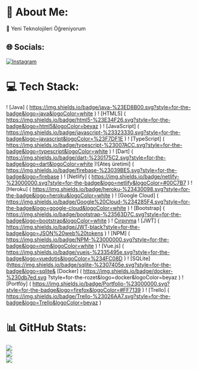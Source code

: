 

# 💫 About Me:
🔭 Yeni Teknolojileri Öğreniyorum<br>



## 🌐 Socials:
[![Instagram](https://img.shields.io/badge/Instagram-%23E4405F.svg?logo=Instagram&logoColor=white)](https://instagram.com/ozkanyilmz_) 

# 💻 Tech Stack:
! [Java] ( https://img.shields.io/badge/java-%23ED8B00.svg?style=for-the-badge&logo=java&logoColor=white ) ! [HTML5] ( https://img.shields.io/badge/html5-%23E34F26.svg?style=for-the-badge&logo=html5&logoColor=beyaz ) ! [JavaScript] ( https://img.shields.io/badge/javascript-%23323330.svg?style=for-the-badge&logo=javascript&logoColor=%23F7DF1E ) ! [TypeScript] ( https://img.shields.io/badge/typescript-%23007ACC.svg?style=for-the-badge&logo=typescript&logoColor=white ) ! [Dart] ( https://img.shields.io/badge/dart-%230175C2.svg?style=for-the-badge&logo=dart&logoColor=white )![Ateş üretimi] ( https://img.shields.io/badge/firebase-%23039BE5.svg?style=for-the-badge&logo=firebase ) ! [Netlify] ( https://img.shields.io/badge/netlify-%23000000.svg?style=for-the-badge&logo=netlify&logoColor=#00C7B7 ) ! [Heroku] ( https://img.shields.io/badge/heroku-%23430098.svg?style=for-the-badge&logo=heroku&logoColor=white ) ! [Google Cloud] ( https://img.shields.io/badge/Google%20Cloud-%234285F4.svg?style=for-the-badge&logo=google-cloud&logoColor=white ) ! [Bootstrap] ( https://img.shields.io/badge/bootstrap-%23563D7C.svg?style=for-the-badge&logo=bootstrap&logoColor=white ) ! [Çırpınma](https://img.shields.io/badge/Flutter-%2302569B.svg?style=for-the-badge&logo=Flutter&logoColor=white)    ! [JWT] ( https://img.shields.io/badge/JWT-black?style=for-the-badge&logo=JSON%20web%20tokens ) ! [NPM] ( https://img.shields.io/badge/NPM-%23000000.svg?style=for-the-badge&logo=npm&logoColor=white ) ! [Vue.js] ( https://img.shields.io/badge/vuejs-%2335495e.svg?style=for-the-badge&logo=vuedotjs&logoColor=%234FC08D ) ! [SQLite] (https://img.shields.io/badge/sqlite-%2307405e.svg?style=for-the-badge&logo=sqlite&  [Docker] ( https://img.shields.io/badge/docker-%230db7ed.svg ?style=for-the-rozet&logo=docker&logoColor=beyaz ) ! [Portföy] ( https://img.shields.io/badge/Portfolio-%23000000.svg?style=for-the-badge&logo=firefox&logoColor=#FF7139 ) ! [Trello] ( https://img.shields.io/badge/Trello-%23026AA7.svg?style=for-the-badge&logo=Trello&logoColor=beyaz )
# 📊 GitHub Stats:
![](https://github-readme-stats.vercel.app/api?username=yilmazozkan2&theme=vue-dark&hide_border=false&include_all_commits=false&count_private=false)<br/>
![](https://github-readme-streak-stats.herokuapp.com/?user=yilmazozkan2&theme=vue-dark&hide_border=false)<br/>
![](https://github-readme-stats.vercel.app/api/top-langs/?username=yilmazozkan2&theme=vue-dark&hide_border=false&include_all_commits=false&count_private=false&layout=compact)

<!-- Proudly created with GPRM ( https://gprm.itsvg.in ) -->





